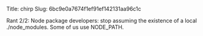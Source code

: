 Title: chirp
Slug: 6bc9e0a7674f1ef91ef142131aa96c1c

Rant 2/2: Node package developers: stop assuming the existence of a local ./node_modules. Some of us use NODE_PATH.
